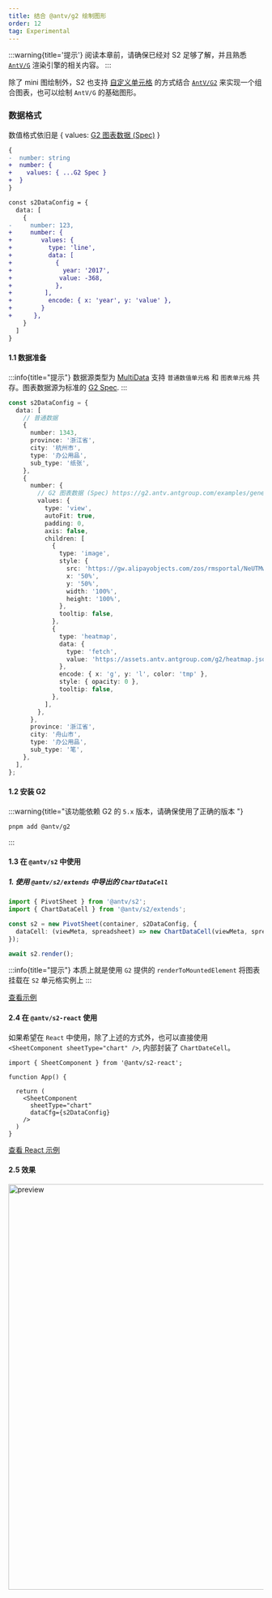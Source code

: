 ```yaml
---
title: 结合 @antv/g2 绘制图形
order: 12
tag: Experimental
---
```


:::warning{title='提示'}
阅读本章前，请确保已经对 S2 足够了解，并且熟悉 [`AntV/G`](https://g.antv.antgroup.com/) 渲染引擎的相关内容。
:::

除了 mini 图绘制外，S2 也支持 [自定义单元格](/examples#custom-custom-cell) 的方式结合 [`AntV/G2`](https://g2.antv.antgroup.com/) 来实现一个组合图表，也可以绘制 `AntV/G` 的基础图形。

### 数据格式

数值格式依旧是 { values: [G2 图表数据 (Spec)](https://g2.antv.antgroup.com/examples/general/interval/#column) }

```diff
{
-  number: string
+  number: {
+    values: { ...G2 Spec }
+  }
}
```

```diff
const s2DataConfig = {
  data: [
    {
-     number: 123,
+     number: {
+        values: {
+          type: 'line',
+          data: [
+            {
+              year: '2017',
+             value: -368,
+            },
+         ],
+          encode: { x: 'year', y: 'value' },
+        }
+      },
    }
  ]
}
```

#### 1.1 数据准备

:::info{title="提示"}
数据源类型为 [MultiData](https://s2.antv.antgroup.com/api/general/s2-data-config#multidata) 支持 `普通数值单元格` 和 `图表单元格` 共存。图表数据源为标准的 [G2 Spec](https://g2.antv.antgroup.com/examples/general/interval/#column).
:::

```ts
const s2DataConfig = {
  data: [
    // 普通数据
    {
      number: 1343,
      province: '浙江省',
      city: '杭州市',
      type: '办公用品',
      sub_type: '纸张',
    },
    {
      number: {
        // G2 图表数据 (Spec) https://g2.antv.antgroup.com/examples/general/interval/#column
        values: {
          type: 'view',
          autoFit: true,
          padding: 0,
          axis: false,
          children: [
            {
              type: 'image',
              style: {
                src: 'https://gw.alipayobjects.com/zos/rmsportal/NeUTMwKtPcPxIFNTWZOZ.png',
                x: '50%',
                y: '50%',
                width: '100%',
                height: '100%',
              },
              tooltip: false,
            },
            {
              type: 'heatmap',
              data: {
                type: 'fetch',
                value: 'https://assets.antv.antgroup.com/g2/heatmap.json',
              },
              encode: { x: 'g', y: 'l', color: 'tmp' },
              style: { opacity: 0 },
              tooltip: false,
            },
          ],
        },
      },
      province: '浙江省',
      city: '舟山市',
      type: '办公用品',
      sub_type: '笔',
    },
  ],
};
```

#### 1.2 安装 G2

:::warning{title="该功能依赖 G2 的 `5.x` 版本，请确保使用了正确的版本 "}

```bash
pnpm add @antv/g2
```

:::

#### 1.3 在 `@antv/s2` 中使用

##### 1. 使用 `@antv/s2/extends` 中导出的 `ChartDataCell`

```ts
import { PivotSheet } from '@antv/s2';
import { ChartDataCell } from '@antv/s2/extends';

const s2 = new PivotSheet(container, s2DataConfig, {
  dataCell: (viewMeta, spreadsheet) => new ChartDataCell(viewMeta, spreadsheet)
});

await s2.render();

```

:::info{title="提示"}
本质上就是使用 `G2` 提供的 `renderToMountedElement` 将图表挂载在 `S2` 单元格实例上
:::

[查看示例](/examples/custom/custom-shape-and-chart/#custom-g2-chart)

#### 2.4 在 `@antv/s2-react` 使用

如果希望在 `React` 中使用，除了上述的方式外，也可以直接使用 `<SheetComponent sheetType="chart" />`, 内部封装了 `ChartDateCell`。

```tsx
import { SheetComponent } from '@antv/s2-react';

function App() {

  return (
    <SheetComponent
      sheetType="chart"
      dataCfg={s2DataConfig}
    />
  )
}
```

[查看 React 示例](/examples/react-component/sheet/#chart)

#### 2.5 效果

<img src="https://mdn.alipayobjects.com/huamei_qa8qxu/afts/img/A*A9oWSbAfHu4AAAAAAAAAAAAADmJ7AQ/original" alt="preview" width="800"/>
